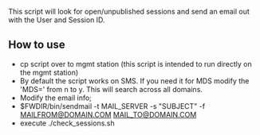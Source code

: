 This script will look for open/unpublished sessions and send an email out with the User and Session ID.

## How to use ##
 - cp script over to mgmt station (this script is intended to run directly on the mgmt station)
 - By default the script works on SMS. If you need it for MDS modify the 'MDS=' from n to y. This will search across all domains.
 - Modify the email info;
  - $FWDIR/bin/sendmail -t MAIL_SERVER -s "SUBJECT"  -f MAILFROM@DOMAIN.COM MAIL_TO@DOMAIN.COM
 - execute ./check_sessions.sh
